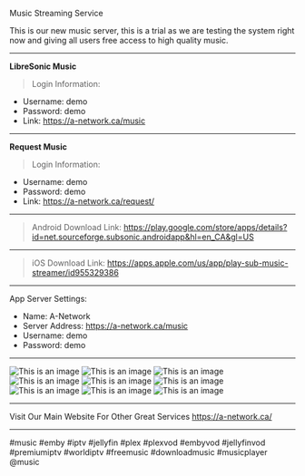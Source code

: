 Music Streaming Service

This is our new music server, this is a trial as we are testing the system right now and giving all users free access to high quality music.

__________________________________________________________________________________________________________________________________
__LibreSonic Music__
>Login Information:
- Username: demo
- Password: demo
- Link: https://a-network.ca/music

__________________________________________________________________________________________________________________________________
__Request Music__
>Login Information:
- Username: demo
- Password: demo
- Link: https://a-network.ca/request/

__________________________________________________________________________________________________________________________________

>Android Download Link: 
https://play.google.com/store/apps/details?id=net.sourceforge.subsonic.androidapp&hl=en_CA&gl=US

__________________________________________________________________________________________________________________________________

>iOS Download Link: 
https://apps.apple.com/us/app/play-sub-music-streamer/id955329386

__________________________________________________________________________________________________________________________________

App Server Settings:

- Name: A-Network
- Server Address: https://a-network.ca/music
- Username: demo
- Password: demo

__________________________________________________________________________________________________________________________________

![This is an image](https://github.com/media-a-server/LibreSonic/blob/main/0.jpg?raw=true)
![This is an image](https://github.com/media-a-server/LibreSonic/blob/main/1.jpg?raw=true)
![This is an image](https://github.com/media-a-server/LibreSonic/blob/main/2.jpg?raw=true)
![This is an image](https://github.com/media-a-server/LibreSonic/blob/main/3.jpg?raw=true)
![This is an image](https://github.com/media-a-server/LibreSonic/blob/main/4.jpg?raw=true)
![This is an image](https://github.com/media-a-server/LibreSonic/blob/main/5.jpg?raw=true)
![This is an image](https://github.com/media-a-server/LibreSonic/blob/main/6.jpg?raw=true)
![This is an image](https://github.com/media-a-server/LibreSonic/blob/main/7.jpg?raw=true)
![This is an image](https://github.com/media-a-server/LibreSonic/blob/main/8.jpg?raw=true)

__________________________________________________________________________________________________________________________________

Visit Our Main Website For Other Great Services https://a-network.ca/


__________________________________________________________________________________________________________________________________

#music #emby #iptv #jellyfin #plex #plexvod #embyvod #jellyfinvod #premiumiptv #worldiptv #freemusic #downloadmusic #musicplayer @music
